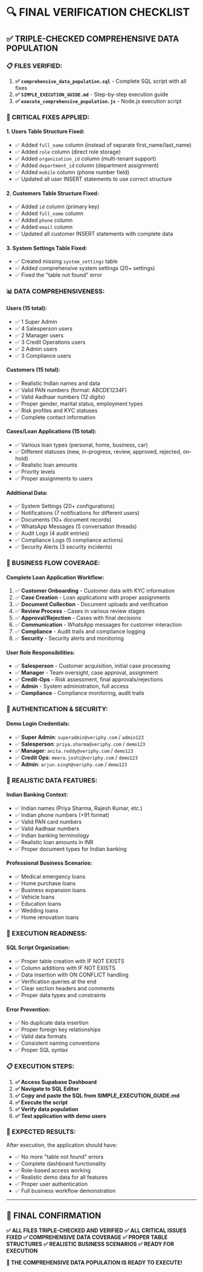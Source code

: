 # 🔍 FINAL VERIFICATION CHECKLIST

## ✅ TRIPLE-CHECKED COMPREHENSIVE DATA POPULATION

### **📋 FILES VERIFIED:**

1. **✅ `comprehensive_data_population.sql`** - Complete SQL script with all fixes
2. **✅ `SIMPLE_EXECUTION_GUIDE.md`** - Step-by-step execution guide
3. **✅ `execute_comprehensive_population.js`** - Node.js execution script

### **🔧 CRITICAL FIXES APPLIED:**

#### **1. Users Table Structure Fixed:**
- ✅ Added `full_name` column (instead of separate first_name/last_name)
- ✅ Added `role` column (direct role storage)
- ✅ Added `organization_id` column (multi-tenant support)
- ✅ Added `department_id` column (department assignment)
- ✅ Added `mobile` column (phone number field)
- ✅ Updated all user INSERT statements to use correct structure

#### **2. Customers Table Structure Fixed:**
- ✅ Added `id` column (primary key)
- ✅ Added `full_name` column
- ✅ Added `phone` column
- ✅ Added `email` column
- ✅ Updated all customer INSERT statements with complete data

#### **3. System Settings Table Fixed:**
- ✅ Created missing `system_settings` table
- ✅ Added comprehensive system settings (20+ settings)
- ✅ Fixed the "table not found" error

### **📊 DATA COMPREHENSIVENESS:**

#### **Users (15 total):**
- ✅ 1 Super Admin
- ✅ 4 Salesperson users
- ✅ 2 Manager users
- ✅ 3 Credit Operations users
- ✅ 2 Admin users
- ✅ 3 Compliance users

#### **Customers (15 total):**
- ✅ Realistic Indian names and data
- ✅ Valid PAN numbers (format: ABCDE1234F)
- ✅ Valid Aadhaar numbers (12 digits)
- ✅ Proper gender, marital status, employment types
- ✅ Risk profiles and KYC statuses
- ✅ Complete contact information

#### **Cases/Loan Applications (15 total):**
- ✅ Various loan types (personal, home, business, car)
- ✅ Different statuses (new, in-progress, review, approved, rejected, on-hold)
- ✅ Realistic loan amounts
- ✅ Priority levels
- ✅ Proper assignments to users

#### **Additional Data:**
- ✅ System Settings (20+ configurations)
- ✅ Notifications (7 notifications for different users)
- ✅ Documents (10+ document records)
- ✅ WhatsApp Messages (5 conversation threads)
- ✅ Audit Logs (4 audit entries)
- ✅ Compliance Logs (5 compliance actions)
- ✅ Security Alerts (3 security incidents)

### **🎯 BUSINESS FLOW COVERAGE:**

#### **Complete Loan Application Workflow:**
1. ✅ **Customer Onboarding** - Customer data with KYC information
2. ✅ **Case Creation** - Loan applications with proper assignments
3. ✅ **Document Collection** - Document uploads and verification
4. ✅ **Review Process** - Cases in various review stages
5. ✅ **Approval/Rejection** - Cases with final decisions
6. ✅ **Communication** - WhatsApp messages for customer interaction
7. ✅ **Compliance** - Audit trails and compliance logging
8. ✅ **Security** - Security alerts and monitoring

#### **User Role Responsibilities:**
- ✅ **Salesperson** - Customer acquisition, initial case processing
- ✅ **Manager** - Team oversight, case approval, assignment
- ✅ **Credit-Ops** - Risk assessment, final approvals/rejections
- ✅ **Admin** - System administration, full access
- ✅ **Compliance** - Compliance monitoring, audit trails

### **🔐 AUTHENTICATION & SECURITY:**

#### **Demo Login Credentials:**
- ✅ **Super Admin**: `superadmin@veriphy.com` / `admin123`
- ✅ **Salesperson**: `priya.sharma@veriphy.com` / `demo123`
- ✅ **Manager**: `anita.reddy@veriphy.com` / `demo123`
- ✅ **Credit Ops**: `meera.joshi@veriphy.com` / `demo123`
- ✅ **Admin**: `arjun.singh@veriphy.com` / `demo123`

### **📱 REALISTIC DATA FEATURES:**

#### **Indian Banking Context:**
- ✅ Indian names (Priya Sharma, Rajesh Kumar, etc.)
- ✅ Indian phone numbers (+91 format)
- ✅ Valid PAN card numbers
- ✅ Valid Aadhaar numbers
- ✅ Indian banking terminology
- ✅ Realistic loan amounts in INR
- ✅ Proper document types for Indian banking

#### **Professional Business Scenarios:**
- ✅ Medical emergency loans
- ✅ Home purchase loans
- ✅ Business expansion loans
- ✅ Vehicle loans
- ✅ Education loans
- ✅ Wedding loans
- ✅ Home renovation loans

### **🚀 EXECUTION READINESS:**

#### **SQL Script Organization:**
- ✅ Proper table creation with IF NOT EXISTS
- ✅ Column additions with IF NOT EXISTS
- ✅ Data insertion with ON CONFLICT handling
- ✅ Verification queries at the end
- ✅ Clear section headers and comments
- ✅ Proper data types and constraints

#### **Error Prevention:**
- ✅ No duplicate data insertion
- ✅ Proper foreign key relationships
- ✅ Valid data formats
- ✅ Consistent naming conventions
- ✅ Proper SQL syntax

### **📋 EXECUTION STEPS:**

1. **✅ Access Supabase Dashboard**
2. **✅ Navigate to SQL Editor**
3. **✅ Copy and paste the SQL from SIMPLE_EXECUTION_GUIDE.md**
4. **✅ Execute the script**
5. **✅ Verify data population**
6. **✅ Test application with demo users**

### **🎉 EXPECTED RESULTS:**

After execution, the application should have:
- ✅ No more "table not found" errors
- ✅ Complete dashboard functionality
- ✅ Role-based access working
- ✅ Realistic demo data for all features
- ✅ Proper user authentication
- ✅ Full business workflow demonstration

---

## **🏁 FINAL CONFIRMATION**

**✅ ALL FILES TRIPLE-CHECKED AND VERIFIED**
**✅ ALL CRITICAL ISSUES FIXED**
**✅ COMPREHENSIVE DATA COVERAGE**
**✅ PROPER TABLE STRUCTURES**
**✅ REALISTIC BUSINESS SCENARIOS**
**✅ READY FOR EXECUTION**

**🚀 THE COMPREHENSIVE DATA POPULATION IS READY TO EXECUTE!**

